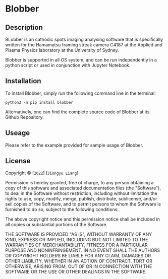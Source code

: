 # Blobber

## Description

BLobber is an cathodic spots imaging analysing software that is specifically written for the Hamamatsu framing streak camera C4187 at the Applied and Plasma Physics laboratory at the University of Sydney.

Blobber is supported in all OS system, and can be run independently in a python script or used in conjunction with Jupyter Notebook.

## Installation

To install Blobber, simply run the following command line in the terminal:

``` python3 -m pip install blobber ```

Alternatively, one can find the complete source code of Blobber at its Github Repository.

## Useage

Please refer to the example provided for sample usage of Blobber.

## License

Copyright © [`2022`] [`Jiongyu Liang`]

Permission is hereby granted, free of charge, to any person obtaining a copy of this software and associated documentation files (the "Software"), to deal in the Software without restriction, including without limitation the rights to use, copy, modify, merge, publish, distribute, sublicense, and/or sell copies of the Software, and to permit persons to whom the Software is furnished to do so, subject to the following conditions:

The above copyright notice and this permission notice shall be included in all copies or substantial portions of the Software.

THE SOFTWARE IS PROVIDED "AS IS", WITHOUT WARRANTY OF ANY KIND, EXPRESS OR IMPLIED, INCLUDING BUT NOT LIMITED TO THE WARRANTIES OF MERCHANTABILITY, FITNESS FOR A PARTICULAR PURPOSE AND NONINFRINGEMENT. IN NO EVENT SHALL THE AUTHORS OR COPYRIGHT HOLDERS BE LIABLE FOR ANY CLAIM, DAMAGES OR OTHER LIABILITY, WHETHER IN AN ACTION OF CONTRACT, TORT OR OTHERWISE, ARISING FROM, OUT OF OR IN CONNECTION WITH THE SOFTWARE OR THE USE OR OTHER DEALINGS IN THE SOFTWARE.
